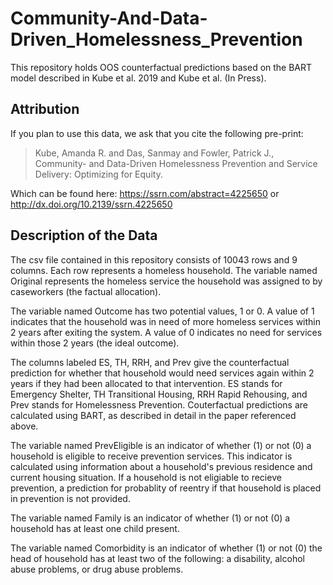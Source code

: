 # Community-And-Data-Driven_Homelessness_Prevention

This repository holds OOS counterfactual predictions based on the BART model described in Kube et al. 2019 and Kube et al. (In Press).

## Attribution
If you plan to use this data, we ask that you cite the following pre-print:

> Kube, Amanda R. and Das, Sanmay and Fowler, Patrick J., Community- and Data-Driven Homelessness Prevention and Service Delivery: Optimizing for Equity. 

Which can be found here: https://ssrn.com/abstract=4225650 or http://dx.doi.org/10.2139/ssrn.4225650

## Description of the Data
The csv file contained in this repository consists of 10043 rows and 9 columns. Each row represents a homeless household. 
The variable named Original represents the homeless service the household was assigned to by caseworkers (the factual allocation). 

The variable named Outcome has two potential values, 1 or 0. A value of 1 indicates that the household was in need of more homeless services within 2 years after exiting the system. A value of 0 indicates no need for services within those 2 years (the ideal outcome). 

The columns labeled ES, TH, RRH, and Prev give the counterfactual prediction for whether that household would need services again within 2 years if they had been allocated to that intervention. ES stands for Emergency Shelter, TH Transitional Housing, RRH Rapid Rehousing, and Prev stands for Homelessness Prevention. Couterfactual predictions are calculated using BART, as described in detail in the paper referenced above.

The variable named PrevEligible is an indicator of whether (1) or not (0) a household is eligible to receive prevention services. This indicator is calculated using information about a household's previous residence and current housing situation. If a household is not eligiable to recieve prevention, a prediction for probablity of reentry if that household is placed in prevention is not provided.

The variable named Family is an indicator of whether (1) or not (0) a household has at least one child present.

The variable named Comorbidity is an indicator of whether (1) or not (0) the head of household has at least two of the following: a disability, alcohol abuse problems, or drug abuse problems.
